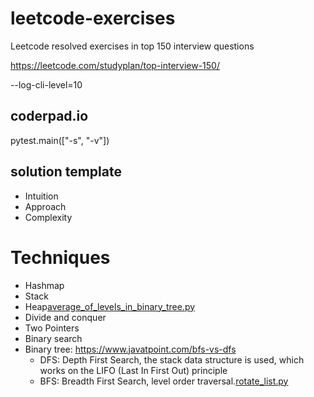 # leetcode-exercises

Leetcode resolved exercises in top 150 interview questions

https://leetcode.com/studyplan/top-interview-150/

--log-cli-level=10

## coderpad.io

pytest.main(["-s", "-v"])

## solution template

- Intuition
- Approach
- Complexity

# Techniques

- Hashmap
- Stack
- Heap[average_of_levels_in_binary_tree.py](src%2Fbinary_tree_bfs%2Feasy%2Faverage_of_levels_in_binary_tree.py)
- Divide and conquer
- Two Pointers
- Binary search
- Binary tree: https://www.javatpoint.com/bfs-vs-dfs
	- DFS: Depth First Search, the stack data structure is used, which works on the LIFO (Last In First Out) principle
	- BFS: Breadth First Search, level order traversal.[rotate_list.py](src%2FLinked_List%2Fmedium%2Frotate_list.py)